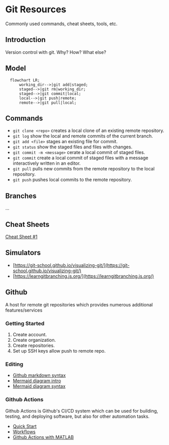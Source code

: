 # Git Resources
Commonly used commands, cheat sheets, tools, etc.

## Introduction
Version control with git. Why? How? What else? 

## Model
```mermaid
  flowchart LR;
      working_dir-->|git add|staged;
      staged-->|git rm|working_dir;
      staged-->|git commit|local;
      local-->|git push|remote;
      remote-->|git pull|local;
```


## Commands
- ```git clone <repo>``` creates a local clone of an existing remote repository.
- ```git log``` show the local and remote commits of the current branch.
- ```git add <file>``` stages an existing file for commit.  
- ```git status``` show the staged files and files with changes.
- ```git commit -m <message>``` cerate a local commit of staged files.
- ```git commit``` create a local commit of staged files with a message interactively written in an editor.
- ```git pull``` pulls new commits from the remote repository to the local repository.
- ```git push``` pushes local commits to the remote repository.

## Branches
...

## Cheat Sheets
[Cheat Sheet #1](https://images.datacamp.com/image/upload/v1656573882/Marketing/Blog/git_cheat_sheet.pdf)

## Simulators
- [https://git-school.github.io/visualizing-git/](https://git-school.github.io/visualizing-git/)
- [https://learngitbranching.js.org/](https://learngitbranching.js.org/)

## Github
A host for remote git repositories which provides numerous additional features/services

### Getting Started
1. Create account.
2. Create organization.
3. Create repositories.
4. Set up SSH keys allow push to remote repo.
   
### Editing
- [Github markdown syntax](https://docs.github.com/en/get-started/writing-on-github/getting-started-with-writing-and-formatting-on-github/basic-writing-and-formatting-syntax)
- [Mermaid diagram intro](https://github.blog/2022-02-14-include-diagrams-markdown-files-mermaid/)
- [Mermaid diagram syntax](https://mermaid.js.org/intro/syntax-reference.html)

### Github Actions
Github Actions is Github's CI/CD system which can be used for building, testing, and deploying software, but also for other automation tasks. 
- [Quick Start](https://docs.github.com/en/actions/quickstart)
- [Workflows](https://docs.github.com/en/actions/using-workflows)
- [Github Actions with MATLAB](https://www.mathworks.com/videos/how-to-run-matlab-in-github-actions-1680591754005.html)

